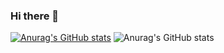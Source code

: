 ### Hi there 👋

[![Anurag's GitHub stats](https://github-readme-stats.vercel.app/api?username=peet3r)](https://github.com/peet3r/github-readme-stats)
![Anurag's GitHub stats](https://github-readme-stats.vercel.app/api?username=peet3r&show_icons=true&theme=dark)

<!--
**peet3r/peet3r** is a ✨ _special_ ✨ repository because its `README.md` (this file) appears on your GitHub profile.

Here are some ideas to get you started:

- 🔭 I’m currently working on ...
- 🌱 I’m currently learning ...
- 👯 I’m looking to collaborate on ...
- 🤔 I’m looking for help with ...
- 💬 Ask me about ...
- 📫 How to reach me: ...
- 😄 Pronouns: ...
- ⚡ Fun fact: ...
-->
